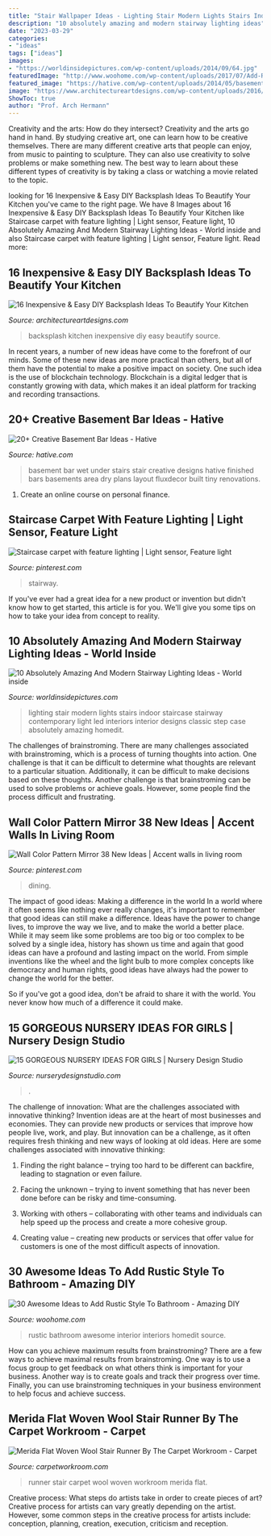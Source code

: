 ```yaml
---
title: "Stair Wallpaper Ideas - Lighting Stair Modern Lights Stairs Indoor Staircase Stairway Contemporary Light Led Interiors Interior Designs Classic Step Case Absolutely Amazing Homedit"
description: "10 absolutely amazing and modern stairway lighting ideas"
date: "2023-03-29"
categories:
- "ideas"
tags: ["ideas"]
images:
- "https://worldinsidepictures.com/wp-content/uploads/2014/09/64.jpg"
featuredImage: "http://www.woohome.com/wp-content/uploads/2017/07/Add-Rustic-Feel-to-Bathroom-7.jpg"
featured_image: "https://hative.com/wp-content/uploads/2014/05/basement-bar-ideas/2-small-under-stair-wet-bar.jpg"
image: "https://www.architectureartdesigns.com/wp-content/uploads/2016/04/8-24.jpg"
ShowToc: true
author: "Prof. Arch Hermann"
---
```



Creativity and the arts: How do they intersect?
Creativity and the arts go hand in hand. By studying creative art, one can learn how to be creative themselves. There are many different creative arts that people can enjoy, from music to painting to sculpture. They can also use creativity to solve problems or make something new. The best way to learn about these different types of creativity is by taking a class or watching a movie related to the topic.

	

		
looking for 16 Inexpensive &amp; Easy DIY Backsplash Ideas To Beautify Your Kitchen you've came to the right page. We have 8 Images about 16 Inexpensive &amp; Easy DIY Backsplash Ideas To Beautify Your Kitchen like Staircase carpet with feature lighting | Light sensor, Feature light, 10 Absolutely Amazing And Modern Stairway Lighting Ideas - World inside and also Staircase carpet with feature lighting | Light sensor, Feature light. Read more:
		
    
## 16 Inexpensive &amp; Easy DIY Backsplash Ideas To Beautify Your Kitchen

<img loading=lazy src="https://www.architectureartdesigns.com/wp-content/uploads/2016/04/8-24.jpg" onerror="this.onerror=null;this.src='https://tse1.mm.bing.net/th?id=OIP.s6--zD0j_5SIYAsBKi0yhQHaJ4&amp;pid=15.1';" alt="16 Inexpensive &amp; Easy DIY Backsplash Ideas To Beautify Your Kitchen">

_Source: architectureartdesigns.com_

>backsplash kitchen inexpensive diy easy beautify source. 

	

In recent years, a number of new ideas have come to the forefront of our minds. Some of these new ideas are more practical than others, but all of them have the potential to make a positive impact on society. One such idea is the use of blockchain technology. Blockchain is a digital ledger that is constantly growing with data, which makes it an ideal platform for tracking and recording transactions.

    
## 20+ Creative Basement Bar Ideas - Hative

<img loading=lazy src="https://hative.com/wp-content/uploads/2014/05/basement-bar-ideas/2-small-under-stair-wet-bar.jpg" onerror="this.onerror=null;this.src='https://tse2.mm.bing.net/th?id=OIP.ZcuxemJXztmIPJZ1R7nFdQHaFj&amp;pid=15.1';" alt="20+ Creative Basement Bar Ideas - Hative">

_Source: hative.com_

>basement bar wet under stairs stair creative designs hative finished bars basements area dry plans layout fluxdecor built tiny renovations. 

	

1. Create an online course on personal finance.

    
## Staircase Carpet With Feature Lighting | Light Sensor, Feature Light

<img loading=lazy src="https://i.pinimg.com/736x/77/59/6b/77596baa7a606cab70a46fc4aa8643ac--staircases-carpets.jpg" onerror="this.onerror=null;this.src='https://tse3.mm.bing.net/th?id=OIP.XjnOGWrKQWfHg1ToWm3OiwHaNK&amp;pid=15.1';" alt="Staircase carpet with feature lighting | Light sensor, Feature light">

_Source: pinterest.com_

>stairway. 

	

If you've ever had a great idea for a new product or invention but didn't know how to get started, this article is for you. We'll give you some tips on how to take your idea from concept to reality.

    
## 10 Absolutely Amazing And Modern Stairway Lighting Ideas - World Inside

<img loading=lazy src="https://worldinsidepictures.com/wp-content/uploads/2014/09/64.jpg" onerror="this.onerror=null;this.src='https://tse3.mm.bing.net/th?id=OIP.RRIvqc5igGen8nj646-T6gHaKQ&amp;pid=15.1';" alt="10 Absolutely Amazing And Modern Stairway Lighting Ideas - World inside">

_Source: worldinsidepictures.com_

>lighting stair modern lights stairs indoor staircase stairway contemporary light led interiors interior designs classic step case absolutely amazing homedit. 

	

The challenges of brainstroming.
There are many challenges associated with brainstroming, which is a process of turning thoughts into action. One challenge is that it can be difficult to determine what thoughts are relevant to a particular situation. Additionally, it can be difficult to make decisions based on these thoughts. Another challenge is that brainstroming can be used to solve problems or achieve goals. However, some people find the process difficult and frustrating.

    
## Wall Color Pattern Mirror 38 New Ideas | Accent Walls In Living Room

<img loading=lazy src="https://i.pinimg.com/736x/57/ca/2c/57ca2cb3565212553740eb29bb26be2c.jpg" onerror="this.onerror=null;this.src='https://tse3.mm.bing.net/th?id=OIP.gNBrrMocY0Yn6-ncwVkpawAAAA&amp;pid=15.1';" alt="Wall Color Pattern Mirror 38 New Ideas | Accent walls in living room">

_Source: pinterest.com_

>dining. 

	

The impact of good ideas: Making a difference in the world
In a world where it often seems like nothing ever really changes, it's important to remember that good ideas can still make a difference. Ideas have the power to change lives, to improve the way we live, and to make the world a better place.
While it may seem like some problems are too big or too complex to be solved by a single idea, history has shown us time and again that good ideas can have a profound and lasting impact on the world. From simple inventions like the wheel and the light bulb to more complex concepts like democracy and human rights, good ideas have always had the power to change the world for the better.

So if you've got a good idea, don't be afraid to share it with the world. You never know how much of a difference it could make.

    
## 15 GORGEOUS NURSERY IDEAS FOR GIRLS | Nursery Design Studio

<img loading=lazy src="https://www.nurserydesignstudio.com/wp-content/uploads/2020/11/NURSERY-IDEAS-FOR-GIRLS-8.png" onerror="this.onerror=null;this.src='https://tse1.mm.bing.net/th?id=OIP.buX6Gl8B8f7MrQV3elLwSgHaLH&amp;pid=15.1';" alt="15 GORGEOUS NURSERY IDEAS FOR GIRLS | Nursery Design Studio">

_Source: nurserydesignstudio.com_

>. 

	

The challenge of innovation: What are the challenges associated with innovative thinking?
Invention ideas are at the heart of most businesses and economies. They can provide new products or services that improve how people live, work, and play. But innovation can be a challenge, as it often requires fresh thinking and new ways of looking at old ideas. Here are some challenges associated with innovative thinking:
1) Finding the right balance – trying too hard to be different can backfire, leading to stagnation or even failure.

2) Facing the unknown – trying to invent something that has never been done before can be risky and time-consuming.

3) Working with others – collaborating with other teams and individuals can help speed up the process and create a more cohesive group.

4) Creating value – creating new products or services that offer value for customers is one of the most difficult aspects of innovation.

    
## 30 Awesome Ideas To Add Rustic Style To Bathroom - Amazing DIY

<img loading=lazy src="http://www.woohome.com/wp-content/uploads/2017/07/Add-Rustic-Feel-to-Bathroom-7.jpg" onerror="this.onerror=null;this.src='https://tse2.mm.bing.net/th?id=OIP.k8mQwvKKs1D7MXvB1hqe_gHaLH&amp;pid=15.1';" alt="30 Awesome Ideas to Add Rustic Style To Bathroom - Amazing DIY">

_Source: woohome.com_

>rustic bathroom awesome interior interiors homedit source. 

	

How can you achieve maximum results from brainstroming?
There are a few ways to achieve maximal results from brainstroming. One way is to use a focus group to get feedback on what others think is important for your business. Another way is to create goals and track their progress over time. Finally, you can use brainstroming techniques in your business environment to help focus and achieve success.

    
## Merida Flat Woven Wool Stair Runner By The Carpet Workroom - Carpet

<img loading=lazy src="https://carpetworkroom.com/wp-content/uploads/2015/02/IMG_0121.jpg" onerror="this.onerror=null;this.src='https://tse3.mm.bing.net/th?id=OIP.edLuOPBTbbZKrP94TXVw7wHaJ4&amp;pid=15.1';" alt="Merida Flat Woven Wool Stair Runner By The Carpet Workroom - Carpet">

_Source: carpetworkroom.com_

>runner stair carpet wool woven workroom merida flat. 

	

Creative process: What steps do artists take in order to create pieces of art?
Creative process for artists can vary greatly depending on the artist. However, some common steps in the creative process for artists include: conception, planning, creation, execution, criticism and reception.

